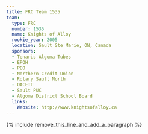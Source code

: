 ```yaml
---
title: FRC Team 1535
team:
  type: FRC
  number: 1535
  name: Knights of Alloy
  rookie_year: 2005
  location: Sault Ste Marie, ON, Canada
  sponsors:
  - Tenaris Algoma Tubes
  - EPOH
  - PEO
  - Northern Credit Union
  - Rotary Sault North
  - OACETT
  - Sault PUC
  - Algoma District School Board
  links:
    Website: http://www.knightsofalloy.ca
---
```


{% include remove_this_line_and_add_a_paragraph %}